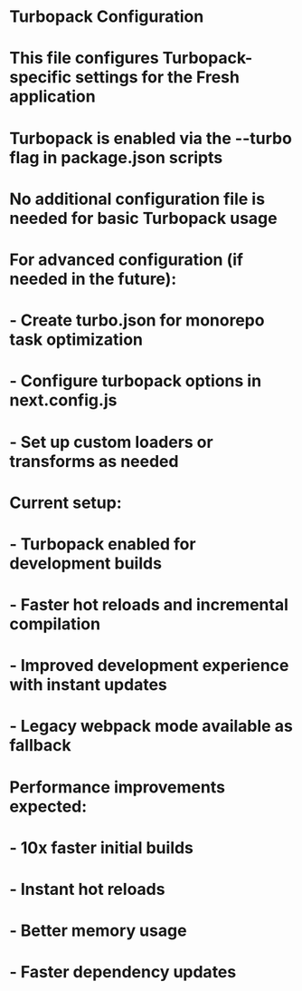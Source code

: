 # Turbopack Configuration

# This file configures Turbopack-specific settings for the Fresh application

# Turbopack is enabled via the --turbo flag in package.json scripts

# No additional configuration file is needed for basic Turbopack usage

# For advanced configuration (if needed in the future):

# - Create turbo.json for monorepo task optimization

# - Configure turbopack options in next.config.js

# - Set up custom loaders or transforms as needed

# Current setup:

# - Turbopack enabled for development builds

# - Faster hot reloads and incremental compilation

# - Improved development experience with instant updates

# - Legacy webpack mode available as fallback

# Performance improvements expected:

# - 10x faster initial builds

# - Instant hot reloads

# - Better memory usage

# - Faster dependency updates
